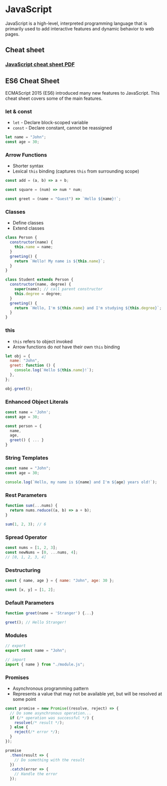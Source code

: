 # JavaScript

JavaScript is a high-level, interpreted programming language that is primarily used to add interactive features and dynamic behavior to web pages.

## Cheat sheet

### [JavaScript cheat sheet PDF](Javascript-Cheat-Sheet.pdf)

## ES6 Cheat Sheet

ECMAScript 2015 (ES6) introduced many new features to JavaScript. This cheat sheet covers some of the main features.

### let & const

- `let` - Declare block-scoped variable
- `const` - Declare constant, cannot be reassigned

```js
let name = "John";
const age = 30;
```

### Arrow Functions

- Shorter syntax
- Lexical `this` binding (captures `this` from surrounding scope)

```js
const add = (a, b) => a + b;

const square = (num) => num * num;

const greet = (name = "Guest") => `Hello ${name}!`;
```

### Classes

- Define classes
- Extend classes

```js
class Person {
  constructor(name) {
    this.name = name;
  }
  greeting() {
    return `Hello! My name is ${this.name}`;
  }
}

class Student extends Person {
  constructor(name, degree) {
    super(name); // call parent constructor
    this.degree = degree;
  }
  greeting() {
    return `Hello, I'm ${this.name} and I'm studying ${this.degree}`;
  }
}
```

### this

- `this` refers to object invoked
- Arrow functions do _not_ have their own `this` binding

```js
let obj = {
  name: "John",
  greet: function () {
    console.log(`Hello ${this.name}!`);
  },
};

obj.greet();
```

### Enhanced Object Literals

```js
const name = 'John';
const age = 30;

const person = {
  name,
  age,
  greet() { ... }
}
```

### String Templates

```js
const name = "John";
const age = 30;

console.log(`Hello, my name is ${name} and I'm ${age} years old!`);
```

### Rest Parameters

```js
function sum(...nums) {
  return nums.reduce((a, b) => a + b);
}

sum(1, 2, 3); // 6
```

### Spread Operator

```js
const nums = [1, 2, 3];
const newNums = [0, ...nums, 4];
// [0, 1, 2, 3, 4]
```

### Destructuring

```js
const { name, age } = { name: "John", age: 30 };

const [x, y] = [1, 2];
```

### Default Parameters

```js
function greet(name = 'Stranger') {...}

greet(); // Hello Stranger!
```

### Modules

```js
// export
export const name = "John";

// import
import { name } from "./module.js";
```

### Promises

- Asynchronous programming pattern
- Represents a value that may not be available yet, but will be resolved at some point

```js
const promise = new Promise((resolve, reject) => {
  // Do some asynchronous operation...
  if (/* operation was successful */) {
    resolve(/* result */);
  } else {
    reject(/* error */);
  }
});

promise
  .then(result => {
    // Do something with the result
  })
  .catch(error => {
    // Handle the error
  });
```
